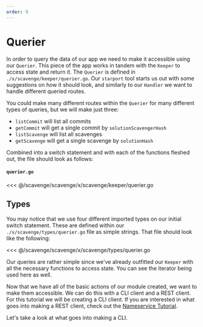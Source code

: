 ```yaml
---
order: 9
---
```


# Querier

In order to query the data of our app we need to make it accessible using our `Querier`. This piece of the app works in tandem with the `Keeper` to access state and return it. The `Querier` is defined in `./x/scavenge/keeper/querier.go`. Our `starport` tool starts us out with some suggestions on how it should look, and similarly to our `Handler` we want to handle different queried routes. 

You could make many different routes within the `Querier` for many different types of queries, but we will make just three:

- `listCommit` will list all commits
- `getCommit` will get a single commit by `solutionScavengerHash`
- `listScavenge` will list all scavenges
- `getScavenge` will get a single scavenge by `solutionHash`

Combined into a switch statement and with each of the functions fleshed out, the file should look as follows:

#### `querier.go`
<<< @/scavenge/scavenge/x/scavenge/keeper/querier.go


## Types

You may notice that we use four different imported types on our initial switch statement. These are defined within our `./x/scavenge/types/querier.go` file as simple strings. That file should look like the following:

<<< @/scavenge/scavenge/x/scavenge/types/querier.go

Our queries are rather simple since we've already outfitted our `Keeper` with all the necessary functions to access state. You can see the iterator being used here as well.

Now that we have all of the basic actions of our module created, we want to make them accessible. We can do this with a CLI client and a REST client. For this tutorial we will be creating a CLI client. If you are interested in what goes into making a REST client, check out the [Nameservice Tutorial](../../nameservice/tutorial/00-intro.md).

Let's take a look at what goes into making a CLI.
